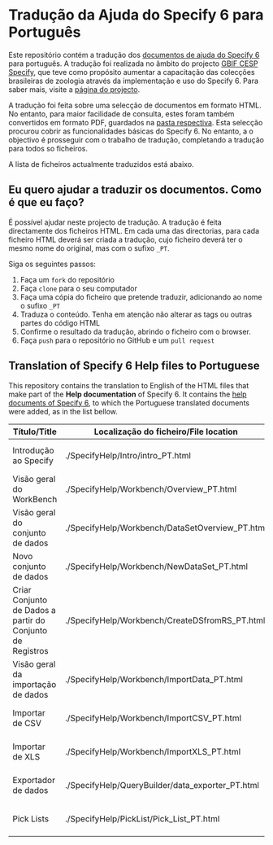 # Tradução da Ajuda do Specify 6 para Português

Este repositório contém a tradução dos [documentos de ajuda do Specify 6](https://github.com/specify/specify6/tree/master/help) para português. A tradução foi realizada no âmbito do projecto [GBIF CESP Specify](https://www.gbif.org/project/CESP2021-008/filling-taxonomic-and-geographic-gaps-in-open-data-by-strengthening-skills-of-the-brazilian-zoological-collections-network), que teve como propósito aumentar a capacitação das colecções brasileiras de zoologia através da implementação e uso do Specify 6. Para saber mais, visite a [página do projecto](https://www.sibbr.gov.br/page/cesp/cesp-2021.html).

A tradução foi feita sobre uma selecção de documentos em formato HTML. No entanto, para maior facilidade de consulta, estes foram também convertidos em formato PDF, guardados na [pasta respectiva](./pdf/). Esta selecção procurou cobrir as funcionalidades básicas do Specify 6. No entanto, a o objectivo é prosseguir com o trabalho de tradução, completando a tradução para todos so ficheiros. 

A lista de ficheiros actualmente traduzidos está abaixo.

## Eu quero ajudar a traduzir os documentos. Como é que eu faço?

É possível ajudar neste projecto de tradução. A tradução é feita directamente dos ficheiros HTML. Em cada uma das directorias, para cada ficheiro HTML deverá ser criada a tradução, cujo ficheiro deverá ter o mesmo nome do original, mas com o sufixo `_PT`.

Siga os seguintes passos:

1. Faça um `fork` do repositório
2. Faça `clone` para o seu computador
3. Faça uma cópia do ficheiro que pretende traduzir, adicionando ao nome o sufixo `_PT`
4. Traduza o conteúdo. Tenha em atenção não alterar as tags ou outras partes do código HTML
5. Confirme o resultado da tradução, abrindo o ficheiro com o browser.
6. Faça `push` para o repositório no GitHub e um `pull request`

## Translation of Specify 6 Help files to Portuguese

This repository contains the translation to English of the HTML files that make part of the **Help documentation** of Specify 6. It contains the [help documents of Specify 6](https://github.com/specify/specify6/tree/master/help), to which the Portuguese translated documents were added, as in the list bellow.

| Título/Title | Localização do ficheiro/File location | Link |
|--------|-------------------------|------|
| Introdução ao Specify | ./SpecifyHelp/Intro/intro_PT.html | [pdf](./pdf/Introducao_ao_Specify.pdf) \| [html](./SpecifyHelp/Intro/intro_PT.html) |
| Visão geral do WorkBench | ./SpecifyHelp/Workbench/Overview_PT.html | [pdf](./pdf/Visao_geral_do_WorkBench.pdf) \| [html](./SpecifyHelp/Workbench/Overview_PT.html) |
| Visão geral do conjunto de dados |./SpecifyHelp/Workbench/DataSetOverview_PT.html | [pdf](./pdf/Visao_geral_do_conjunto_de_dados.pdf) \| [html](./SpecifyHelp/Workbench/DataSetOverview_PT.html) |
| Novo conjunto de dados | ./SpecifyHelp/Workbench/NewDataSet_PT.html | [pdf](./pdf/Novo_conjunto_de_dados.pdf) \| [html](./SpecifyHelp/Workbench/NewDataSet_PT.html) |
| Criar Conjunto de Dados a partir do Conjunto de Registros | ./SpecifyHelp/Workbench/CreateDSfromRS_PT.html |  [pdf](./pdf/Criar_Conjunto_de_Dados_a_partir_do_Conjunto_de_Registros.pdf) \| [html](./SpecifyHelp/Workbench/CreateDSfromRS_PT.html) |
| Visão geral da importação de dados | ./SpecifyHelp/Workbench/ImportData_PT.html | [pdf](./pdf/Visao_geral_da_importacao_de_dados.pdf) \| [html](./SpecifyHelp/Workbench/ImportData_PT.html) |
| Importar de CSV | ./SpecifyHelp/Workbench/ImportCSV_PT.html | [pdf](./pdf/Importar_de_CSV.pdf) \| [html](./SpecifyHelp/Workbench/ImportCSV_PT.html) |
| Importar de XLS | ./SpecifyHelp/Workbench/ImportXLS_PT.html | [pdf](./pdf/Importar_de_XLS.pdf) \| [html](./SpecifyHelp/Workbench/ImportXLS_PT.html) |
| Exportador de dados | ./SpecifyHelp/QueryBuilder/data_exporter_PT.html | [pdf](./pdf/Exportador_de_dados.pdf) \| [html](./SpecifyHelp/QueryBuilder/data_exporter_PT.html) |
| Pick Lists | ./SpecifyHelp/PickList/Pick_List_PT.html | [pdf](./pdf/Pick_Lists.pdf) \| [html](./SpecifyHelp/PickList/Pick_List_PT.html) |



